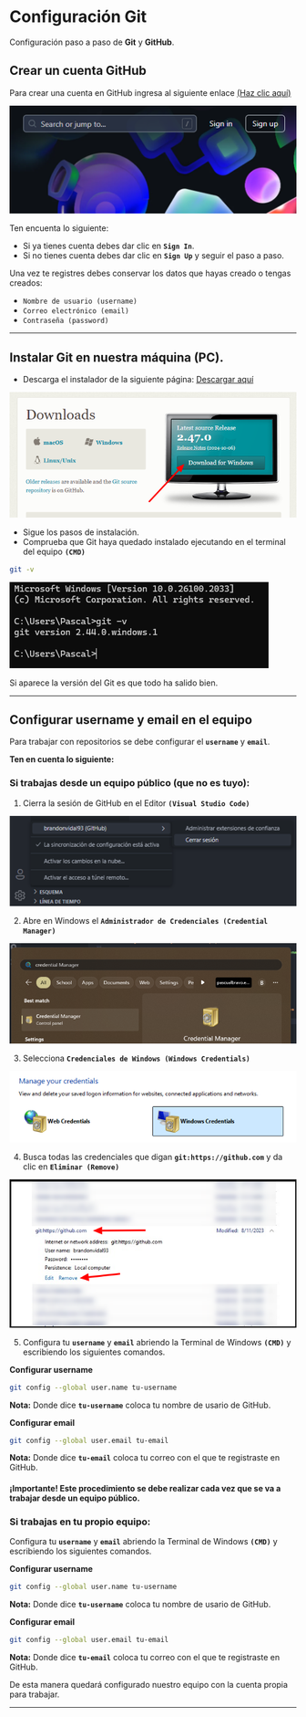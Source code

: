 # Configuración Git

Configuración paso a paso de **Git** y **GitHub**.

## **Crear un cuenta GitHub**

Para crear una cuenta en GitHub ingresa al siguiente enlace [(Haz clic aquí)](github.com)

![alt text](../../img/2/image.png)

Ten encuenta lo siguiente:

- Si ya tienes cuenta debes dar clic en **`Sign In`**.
- Si no tienes cuenta debes dar clic en **`Sign Up`** y seguir el paso a paso.

Una vez te registres debes conservar los datos que hayas creado o tengas creados:
    
- `Nombre de usuario (username)`
- `Correo electrónico (email)`
- `Contraseña (password)`
    
---

## **Instalar Git en nuestra máquina (PC).**

- Descarga el instalador de la siguiente página: [Descargar aquí](https://git-scm.com/downloads)
  
![alt text](../../img/2/image-2.png)

- Sigue los pasos de instalación.
- Comprueba que Git haya quedado instalado ejecutando en el terminal del equipo **`(CMD)`** 
    
``` bash
git -v
```

![alt text](../../img/2/image-3.png)

Si aparece la versión del Git es que todo ha salido bien.

---

## **Configurar username y email en el equipo**

Para trabajar con repositorios se debe configurar el **`username`** y **`email`**. 

**Ten en cuenta lo siguiente:**

### Si trabajas desde un equipo público (que no es tuyo):

1. Cierra la sesión de GitHub en el Editor **`(Visual Studio Code)`**

![alt text](../../img/2/image-4.png)

2. Abre en Windows el **`Administrador de Credenciales (Credential Manager)`**

![alt text](../../img/2/image-5.png)

3. Selecciona **`Credenciales de Windows (Windows Credentials)`**

![alt text](../../img/2/image-6.png)

4. Busca todas las credenciales que digan **`git:https://github.com`** y da clic en **`Eliminar (Remove)`**

![alt text](../../img/2/image-7.png)

5. Configura tu **`username`** y **`email`** abriendo la Terminal de Windows **`(CMD)`** y escribiendo los siguientes comandos.

**Configurar username**

```bash
git config --global user.name tu-username
```

**Nota:** Donde dice **`tu-username`** coloca tu nombre de usario de GitHub.

**Configurar email**

```bash
git config --global user.email tu-email
```

**Nota:** Donde dice **`tu-email`** coloca tu correo con el que te registraste en GitHub.

#### ¡Importante! Este procedimiento se debe realizar cada vez que se va a trabajar desde un equipo público.

### Si trabajas en tu propio equipo:

Configura tu **`username`** y **`email`** abriendo la Terminal de Windows **`(CMD)`** y escribiendo los siguientes comandos.

**Configurar username**

```bash
git config --global user.name tu-username
```

**Nota:** Donde dice **`tu-username`** coloca tu nombre de usario de GitHub.

**Configurar email**

```bash
git config --global user.email tu-email
```

**Nota:** Donde dice **`tu-email`** coloca tu correo con el que te registraste en GitHub.

De esta manera quedará configurado nuestro equipo con la cuenta propia para trabajar.

---